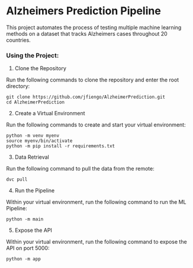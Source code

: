 # Alzheimers Prediction Pipeline

This project automates the process of testing multiple machine learning methods on a dataset that tracks Alzheimers cases throughout 20 countries.

### Using the Project:

1) Clone the Repository

Run the following commands to clone the repository and enter the root directory:
```
git clone https://github.com/jfiengo/AlzheimerPrediction.git
cd AlzheimerPrediction
```

2) Create a Virtual Environment

Run the following commands to create and start your virtual environment:
```
python -m venv myenv
source myenv/bin/activate
python -m pip install -r requirements.txt
```

3) Data Retrieval

Run the following command to pull the data from the remote:
```
dvc pull
```

4) Run the Pipeline

Within your virtual environment, run the following command to run the ML Pipeline:
```
python -m main
```

5) Expose the API

Within your virtual environment, run the following command to expose the API on port 5000:
```
python -m app
```
